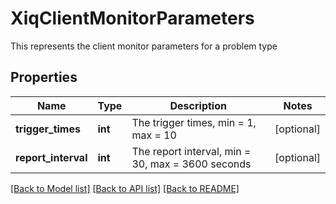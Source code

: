 # XiqClientMonitorParameters

This represents the client monitor parameters for a problem type
## Properties
Name | Type | Description | Notes
------------ | ------------- | ------------- | -------------
**trigger_times** | **int** | The trigger times, min &#x3D; 1, max &#x3D; 10 | [optional] 
**report_interval** | **int** | The report interval, min &#x3D; 30, max &#x3D; 3600 seconds | [optional] 

[[Back to Model list]](../README.md#documentation-for-models) [[Back to API list]](../README.md#documentation-for-api-endpoints) [[Back to README]](../README.md)


